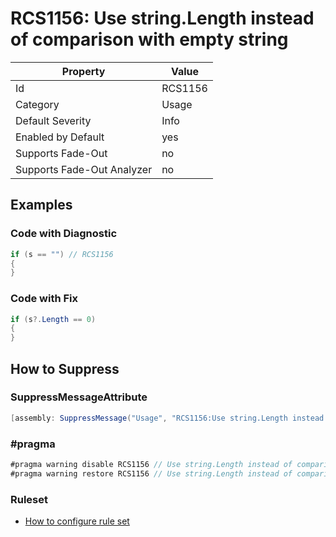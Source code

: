 # RCS1156: Use string\.Length instead of comparison with empty string

Property | Value
--- | ---
Id|RCS1156
Category|Usage
Default Severity|Info
Enabled by Default|yes
Supports Fade\-Out|no
Supports Fade\-Out Analyzer|no

## Examples

### Code with Diagnostic

```csharp
if (s == "") // RCS1156
{
}
```

### Code with Fix

```csharp
if (s?.Length == 0)
{
}
```

## How to Suppress

### SuppressMessageAttribute

```csharp
[assembly: SuppressMessage("Usage", "RCS1156:Use string.Length instead of comparison with empty string.", Justification = "<Pending>")]
```

### \#pragma

```csharp
#pragma warning disable RCS1156 // Use string.Length instead of comparison with empty string.
#pragma warning restore RCS1156 // Use string.Length instead of comparison with empty string.
```

### Ruleset

* [How to configure rule set](../HowToConfigureAnalyzers.md)
